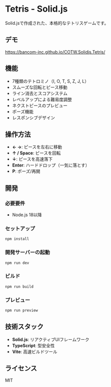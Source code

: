# Tetris - Solid.js

Solid.jsで作成された、本格的なテトリスゲームです。

## デモ

https://bancom-inc.github.io/COTW.Solidjs.Tetris/

## 機能

- 7種類のテトロミノ（I, O, T, S, Z, J, L）
- スムーズな回転とピース移動
- ライン消去とスコアシステム
- レベルアップによる難易度調整
- ネクストピースのプレビュー
- ポーズ機能
- レスポンシブデザイン

## 操作方法

- **← →**: ピースを左右に移動
- **↑ / Space**: ピースを回転
- **↓**: ピースを高速落下
- **Enter**: ハードドロップ（一気に落とす）
- **P**: ポーズ/再開

## 開発

### 必要要件

- Node.js 18以降

### セットアップ

```bash
npm install
```

### 開発サーバーの起動

```bash
npm run dev
```

### ビルド

```bash
npm run build
```

### プレビュー

```bash
npm run preview
```

## 技術スタック

- **Solid.js**: リアクティブUIフレームワーク
- **TypeScript**: 型安全性
- **Vite**: 高速ビルドツール

## ライセンス

MIT